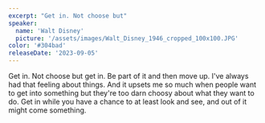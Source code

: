```yaml
---
excerpt: "Get in. Not choose but"
speaker:
  name: 'Walt Disney'
  picture: '/assets/images/Walt_Disney_1946_cropped_100x100.JPG'
color: '#304bad'
releaseDate: '2023-09-05'
---
```

Get in. Not choose but get in. Be part of it and then move up. I've always had that feeling about things. And it upsets me so much when people want to get into something but they're too darn choosy about what they want to do. Get in while you have a chance to at least look and see, and out of it might come something.